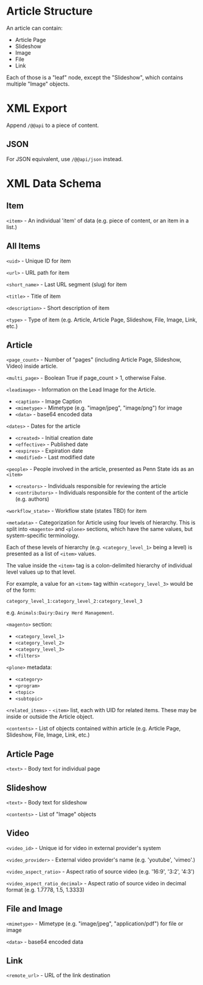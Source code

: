 
Article Structure
=================

An article can contain:

   * Article Page
   * Slideshow
   * Image
   * File
   * Link

Each of those is a "leaf" node, except the "Slideshow", which contains multiple "Image" objects.

XML Export
==========

Append `/@@api` to a piece of content.

JSON
----
For JSON equivalent, use `/@@api/json` instead.

XML Data Schema
===============

Item
----
`<item>` - An individual 'item' of data (e.g. piece of content, or an item in a list.)

All Items
---------
`<uid>` - Unique ID for item

`<url>` - URL path for item

`<short_name>` - Last URL segment (slug) for item

`<title>` - Title of item

`<description>` - Short description of item

`<type>` - Type of item (e.g. Article, Article Page, Slideshow, File, Image, Link, etc.)

Article
-------
`<page_count>` - Number of "pages" (including Article Page, Slideshow, Video) inside article.

`<multi_page>` - Boolean True if page_count > 1, otherwise False.

`<leadimage>` - Information on the Lead Image for the Article.

 * `<caption>` - Image Caption
 * `<mimetype>` - Mimetype (e.g. "image/jpeg", "image/png") for image
 * `<data>` - base64 encoded data
    
`<dates>` - Dates for the article

 * `<created>` - Initial creation date
 * `<effective>` - Published date
 * `<expires>` - Expiration date
 * `<modified>` - Last modified date
    
`<people>` - People involved in the article, presented as Penn State ids as an `<item>`

 * `<creators>` - Individuals responsible for reviewing the article
 * `<contributors>` - Individuals responsible for the content of the article (e.g. authors)
    
`<workflow_state>` - Workflow state (states TBD) for item
    
`<metadata>` - Categorization for Article using four levels of hierarchy. This is split into `<magento>` and `<plone>` sections, which have the same values, but system-specific terminology.  

Each of these levels of hierarchy (e.g. `<category_level_1>` being a level) is presented as a list of `<item>` values.

The value inside the `<item>` tag is a colon-delimited hierarchy of individual level values up to that level. 

For example, a value for an `<item>` tag within `<category_level_3>` would be of the form:

`category_level_1:category_level_2:category_level_3`

e.g. `Animals:Dairy:Dairy Herd Management`.

`<magento>` section:

 * `<category_level_1>`
 * `<category_level_2>`
 * `<category_level_3>`
 * `<filters>`

`<plone>` metadata:

 * `<category>`
 * `<program>`
 * `<topic>`
 * `<subtopic>`
    
`<related_items>` - `<item>` list, each with UID for related items. These may be inside or outside the Article object.
    
`<contents>` - List of objects contained within article (e.g. Article Page, Slideshow, File, Image, Link, etc.)


Article Page
------------
`<text>` - Body text for individual page


Slideshow
---------
`<text>` - Body text for slideshow

`<contents>` - List of "Image" objects


Video
---------
`<video_id>` - Unique id for video in external provider's system

`<video_provider>` - External video provider's name (e.g. 'youtube', 'vimeo'.)

`<video_aspect_ratio>` - Aspect ratio of source video (e.g. '16:9', '3:2', '4:3') 

`<video_aspect_ratio_decimal>` - Aspect ratio of source video in decimal format (e.g. 1.7778, 1.5, 1.3333)
 

File and Image
--------------
`<mimetype>` - Mimetype (e.g. "image/jpeg", "application/pdf") for file or image

`<data>` - base64 encoded data


Link
----
`<remote_url>` - URL of the link destination

